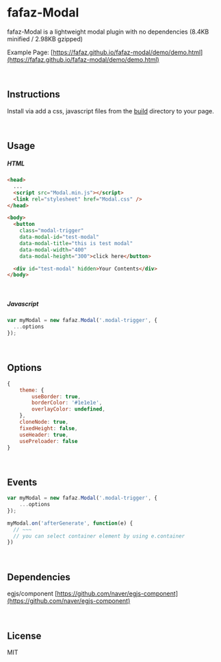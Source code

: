 # fafaz-Modal
fafaz-Modal is a lightweight modal plugin with no dependencies (8.4KB minified / 2.98KB gzipped)

Example Page: [https://fafaz.github.io/fafaz-modal/demo/demo.html](https://fafaz.github.io/fafaz-modal/demo/demo.html)


</br>

## Instructions

Install via add a css, javascript files from the [build](build) directory to your page.


<br/>

## Usage


##### HTML

```html
<head>
  ...
  <script src="Modal.min.js"></script>
  <link rel="stylesheet" href="Modal.css" />
</head>

<body>
  <button
    class="modal-trigger"
    data-modal-id="test-modal"
    data-modal-title="this is test modal"
    data-modal-width="400"
    data-modal-height="300">click here</button>

  <div id="test-modal" hidden>Your Contents</div>
</body>
```


</br>

##### Javascript

```javascript
var myModal = new fafaz.Modal('.modal-trigger', {
  ...options
});
```


<br/>

## Options

```javascript
{
    theme: {
        useBorder: true,
        borderColor: '#1e1e1e',
        overlayColor: undefined,
    },
    cloneNode: true,
    fixedHeight: false,
    useHeader: true,
    usePreloader: false
}
```


<br/>

## Events

```javascript
var myModal = new fafaz.Modal('.modal-trigger', {
    ...options
});

myModal.on('afterGenerate', function(e) {
  // ~~~
  // you can select container element by using e.container
})
```


<br/>

## Dependencies

egjs/component [https://github.com/naver/egjs-component](https://github.com/naver/egjs-component)



<br/>

## License

MIT
